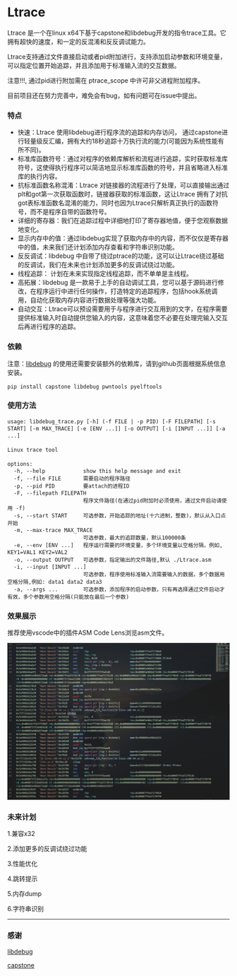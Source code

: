 # Ltrace
Ltrace 是一个在linux x64下基于capstone和libdebug开发的指令trace工具。它拥有超快的速度，和一定的反混淆和反反调试能力。

Ltrace支持通过文件直接启动或者pid附加进行，支持添加启动参数和环境变量，可以指定位置开始追踪，并且添加用于标准输入流的交互数据。

注意!!!, 通过pid进行附加需在 ptrace_scope 中许可非父进程附加程序。

目前项目还在努力完善中，难免会有bug，如有问题可在issue中提出。

### 特点

- 快速：Ltrace 使用libdebug进行程序流的追踪和内存访问， 通过capstone进行轻量级反汇编，拥有大约18秒追踪十万执行流的能力(可能因为系统性能有所不同)。
- 标准库函数符号：通过对程序的依赖库解析和流程进行追踪，实时获取标准库符号，这使得执行程序可以简洁地显示标准库函数的符号，并且省略进入标准库的执行内容。
- 抗标准函数名称混淆：Ltrace 对链接器的流程进行了处理，可以直接输出通过plt和got第一次获取函数时，链接器获取的标准函数，这让Ltrace 拥有了对抗got表标准函数名混淆的能力，同时也因为Ltrace只解析真正执行的函数符号，而不是程序自带的函数符号。
- 详细的寄存器：我们在追踪过程中详细地打印了寄存器地值，便于您观察数据地变化。
- 显示内存中的值：通过libdebug实现了获取内存中的内容，而不仅仅是寄存器中的值，未来我们还计划添加内存查看和字符串识别功能。
- 反反调试：libdebug 中自带了绕过ptrace的功能，这可以让Ltrace绕过基础的反调试，我们在未来也计划添加更多的反调试绕过功能。
- 线程追踪： 计划在未来实现指定线程追踪，而不单单是主线程。
- 高拓展：libdebug 是一款易于上手的自动调试工具，您可以基于源码进行修改，在程序运行中进行任何操作，打造特定的追踪程序，包括hook系统调用，自动化获取内存内容进行数据处理等强大功能。
- 自动交互：Ltrace可以预设需要用于与程序进行交互用到的文字，在程序需要提供标准输入时自动提供您输入的内容，这意味着您不必要在处理完输入交互后再进行程序的追踪。

### 依赖

注意：[libdebug](https://github.com/libdebug/libdebug/tree/d88a893963d02482e00d4516bdaf4f25a8c14c4b)  的使用还需要安装额外的依赖库，请到github页面根据系统信息安装。

```
pip install capstone libdebug pwntools pyelftools 
```

### 使用方法

```
usage: libdebug_trace.py [-h] (-f FILE | -p PID) [-F FILEPATH] [-s START] [-m MAX_TRACE] [-e [ENV ...]] [-o OUTPUT] [-i [INPUT ...]] [-a ...]

Linux trace tool

options:
  -h, --help            show this help message and exit
  -f, --file FILE       需要启动的程序路径
  -p, --pid PID         要attach的进程ID
  -F, --filepath FILEPATH
                        程序文件路径(在通过pid附加时必须使用，通过文件启动请使用 -f)
  -s, --start START     可选参数，开始追踪的地址(十六进制，整数)，默认从入口点开始
  -m, --max-trace MAX_TRACE
                        可选参数，最大的追踪数量，默认100000条
  -e, --env [ENV ...]   程序运行需要的环境变量，多个环境变量以空格分隔，例如, KEY1=VAL1 KEY2=VAL2
  -o, --output OUTPUT   可选参数，指定输出的文件路径,默认 ./Ltrace.asm
  -i, --input [INPUT ...]
                        可选参数，程序使用标准输入流需要输入的数据，多个数据用空格分隔,例如: data1 data2 data3
  -a, --args ...        可选参数，添加程序的启动参数，只有再选择通过文件启动才有效，多个参数用空格分隔(只能放在最后一个参数)
```

### 效果展示

推荐使用vscode中的插件ASM Code Lens浏览asm文件。

![](./png/Snipaste_2025-07-23_22-08-02.png)


### 未来计划

1.兼容x32

2.添加更多的反调试绕过功能

3.性能优化

4.跳转提示

5.内存dump

6.字符串识别

---

### 感谢
[libdebug](https://github.com/libdebug/libdebug/tree/d88a893963d02482e00d4516bdaf4f25a8c14c4b)

[capstone](https://github.com/capstone-engine/capstone)